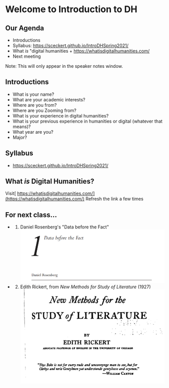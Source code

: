 # Welcome to Introduction to DH



## Our Agenda

- Introductions
- Syllabus: https://sceckert.github.io/IntroDHSpring2021/
- What *is* "digital humanities + https://whatisdigitalhumanities.com/
- Next meeting

Note: This will only appear in the speaker notes window.



## Introductions

- What is your name?
- What are your academic interests?
- Where are you from?
- Where are you Zooming from?
- What is your experience in digital humanities?
- What is your previous experience in humanities or digital (whatever that means)?
- What year are you?
- Major?



## Syllabus

- https://sceckert.github.io/IntroDHSpring2021/



## What *is* Digital Humanities?

Visit[ https://whatisdigitalhumanities.com/](https://whatisdigitalhumanities.com/) 
Refresh the link a few times



## For next class...

- 1) Daniel Rosenberg's "Data before the Fact" ![image](images/rosenberg.png)
- 2) Edith Rickert, from *New Methods for Study of Literature* (1927) ![image](images/rickert.png)
						
